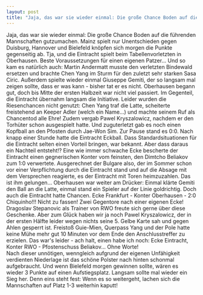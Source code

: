 ```yaml
---
layout: post
title: "Jaja, das war sie wieder einmal: Die große Chance Boden auf die führenden Mannschaften gutzumachen."
---
```


Jaja, das war sie wieder einmal: Die große Chance Boden auf die führenden Mannschaften gutzumachen. Mainz spielt nur Unentschieden gegen Duisburg, Hannover und Bielefeld knöpfen sich morgen die Punkte gegenseitig ab. Tja, und die Eintracht spielt beim Tabellenvorletzten in Oberhausen. Beste Voraussetzungen für einen eigenen Patzer... Und so kam es natürlich auch: Martin Andermatt musste den verletzten Bindewald ersetzen und brachte Chen Yang im Sturm für den zuletzt sehr starken Sasa Ciric. Außerdem spielte wieder einmal Giuseppe Gemiti, der so langsam mal zeigen sollte, dass er was kann - bisher tat er es nicht. Oberhausen begann gut, doch bis Mitte der ersten Halbzeit war nicht viel passiert. Im Gegenteil, die Eintracht übernahm langsam die Initiative. Leider wurden die Riesenchancen nicht genutzt: Chen Yang traf die Latte, scheiterte freistehend an Keeper Adler (welch ein Name...) und machte seinem Ruf als Chancentod alle Ehre! Zudem vergab Pawel Kryszalowicz, nachdem er den Torhüter schon ausgespielt hatte. Und zuguterletzt gab es noch einen Kopfball an den Pfosten durch Jae-Won Sim. Zur Pause stand es 0:0. Nach knapp einer Stunde hatte die Eintracht Eckball. Dass Standardsituationen für die Eintracht selten einen Vorteil bringen, war bekannt. Aber dass daraus ein Nachteil entsteht!? Eine wie immer schwache Ecke bescherte der Eintracht einen gegnerischen Konter vom feinsten, den Dimtcho Beliakov zum 1:0 verwertete. Ausgerechnet der Bulgare also, der im Sommer schon vor einer Verpflichtung durch die Eintracht stand und auf die Absage mit dem Versprechen reagierte, es der Eintracht mit Toren heimzuzahlen. Das ist ihm gelungen... Oberhausen war weiter am Drücker: Einmal klärte Gemiti den Ball an die Latte, einmal stand ein Spieler auf der Linie goldrichtig. Doch auch die Eintracht hatte Chancen. Ecke Frankfurt - Konter Oberhausen - 2:0 Chiquinho!!! Nicht zu fassen! Zwei Gegentore nach einer eigenen Ecke! Dragoslav Stepanovic als Trainer von RWO freute sich gerne über diese Geschenke. Aber zum Glück haben wir ja noch Pawel Kryszalowicz, der in der ersten Hälfte leider wegen nichts seine 5. Gelbe Karte sah und gegen Ahlen gesperrt ist. Freistoß Guie-Mien, Querpass Yang und der Pole hatte keine Mühe mehr gut 10 Minuten vor dem Ende den Anschlusstreffer zu erzielen. Das war's leider - ach halt, einen habe ich noch: Ecke Eintracht, Konter RWO - Pfostenschuss Beliakov... Ohne Worte!  
Nach dieser unnötigen, wenngleich aufgrund der eigenen Unfähigkeit verdienten Niederlage ist das schöne Polster nach hinten schonmal aufgebraucht. Und wenn Bielefeld morgen gewinnen sollte, wären es wieder 3 Punkte auf einen Aufstiegsplatz. Langsam sollte mal wieder ein Sieg her. Denn eins steht fest: Wenn es so weitergeht, lachen sich die Mannschaften auf Platz 1-3 weiterhin kaputt!
